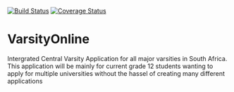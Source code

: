 [![Build Status](https://travis-ci.org/noreplysims/VarsityOnline.svg?branch=master)](https://travis-ci.org/noreplysims/VarsityOnline)
[![Coverage Status](https://coveralls.io/repos/github/noreplysims/VarsityOnline/badge.svg)](https://coveralls.io/github/noreplysims/VarsityOnline)

# VarsityOnline
Intergrated Central Varsity Application for all major varsities in South Africa.
This application will be mainly for current grade 12 students wanting to apply for multiple universities without the hassel of creating many different applications
